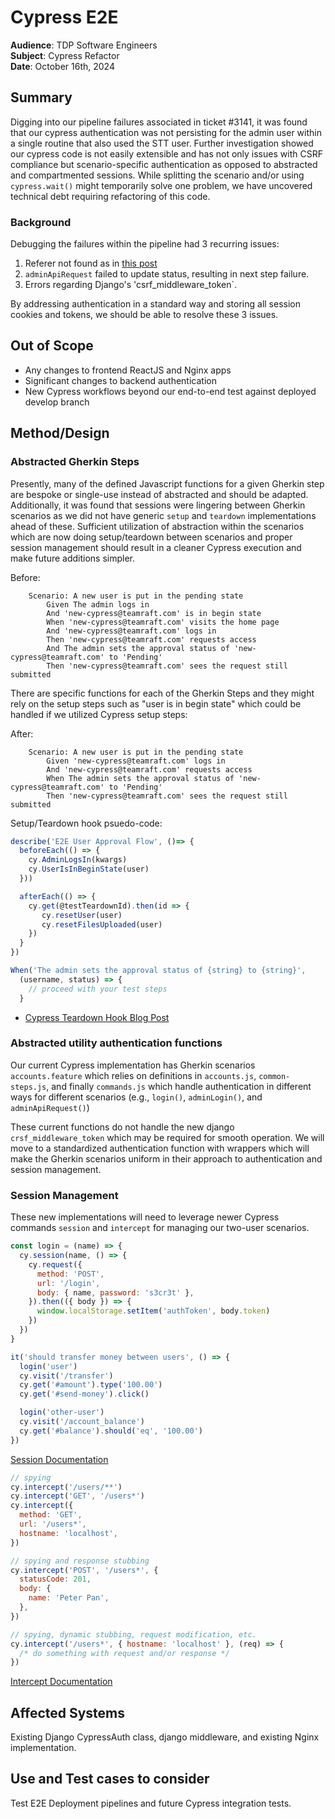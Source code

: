# Cypress E2E

**Audience**: TDP Software Engineers <br>
**Subject**:  Cypress Refactor <br>
**Date**:     October 16th, 2024 <br>

## Summary
Digging into our pipeline failures associated in ticket #3141, it was found that our cypress authentication was not persisting for the admin user within a single routine that also used the STT user. Further investigation showed our cypress code is not easily extensible and has not only issues with CSRF compliance but scenario-specific authentication as opposed to abstracted and compartmented sessions. While splitting the scenario and/or using `cypress.wait()` might temporarily solve one problem, we have uncovered technical debt requiring refactoring of this code.

### Background
Debugging the failures within the pipeline had 3 recurring issues:
1. Referer not found as in [this post](https://github.com/cypress-io/cypress/issues/16975)
2. `adminApiRequest` failed to update status, resulting in next step failure.
3. Errors regarding Django's 'csrf_middleware_token`.

By addressing authentication in a standard way and storing all session cookies and tokens, we should be able to resolve these 3 issues.

## Out of Scope
* Any changes to frontend ReactJS and Nginx apps
* Significant changes to backend authentication
* New Cypress workflows beyond our end-to-end test against deployed develop branch

## Method/Design

### Abstracted Gherkin Steps
Presently, many of the defined Javascript functions for a given Gherkin step are bespoke or single-use instead of abstracted and should be adapted. Additionally, it was found that sessions were lingering between Gherkin scenarios as we did not have generic `setup` and `teardown` implementations ahead of these. Sufficient utilization of abstraction within the scenarios which are now doing setup/teardown between scenarios and proper session management should result in a cleaner Cypress execution and make future additions simpler.

Before:
```
    Scenario: A new user is put in the pending state
        Given The admin logs in
        And 'new-cypress@teamraft.com' is in begin state
        When 'new-cypress@teamraft.com' visits the home page
        And 'new-cypress@teamraft.com' logs in
        Then 'new-cypress@teamraft.com' requests access
        And The admin sets the approval status of 'new-cypress@teamraft.com' to 'Pending'
        Then 'new-cypress@teamraft.com' sees the request still submitted
```

There are specific functions for each of the Gherkin Steps and they might rely on the setup steps such as "user is in begin state" which could be handled if we utilized Cypress setup steps:

After:
```
    Scenario: A new user is put in the pending state
        Given 'new-cypress@teamraft.com' logs in
        And 'new-cypress@teamraft.com' requests access
        When The admin sets the approval status of 'new-cypress@teamraft.com' to 'Pending'
        Then 'new-cypress@teamraft.com' sees the request still submitted
```

Setup/Teardown hook psuedo-code:
```JavaScript
describe('E2E User Approval Flow', ()=> {
  beforeEach(() => {
    cy.AdminLogsIn(kwargs)
    cy.UserIsInBeginState(user)
  }))

  afterEach(() => {
    cy.get(@testTeardownId).then(id => {
       cy.resetUser(user)
       cy.resetFilesUploaded(user)
    })
  }
})

When('The admin sets the approval status of {string} to {string}',
  (username, status) => {
    // proceed with your test steps
  }
```

- [Cypress Teardown Hook Blog Post](https://medium.com/@joydeep56053/how-to-implement-test-teardown-hook-in-cypress-671fc9667e07)

### Abstracted utility authentication functions
Our current Cypress implementation has Gherkin scenarios `accounts.feature` which relies on definitions in `accounts.js`, `common-steps.js`, and finally `commands.js` which handle authentication in different ways for different scenarios (e.g., `login()`, `adminLogin()`, and `adminApiRequest()`)

These current functions do not handle the new django `crsf_middleware_token` which may be required for smooth operation. We will move to a standardized authentication function with wrappers which will make the Gherkin scenarios uniform in their approach to authentication and session management.  

### Session Management 
These new implementations will need to leverage newer Cypress commands `session` and `intercept` for managing our two-user scenarios.

```Javascript
const login = (name) => {
  cy.session(name, () => {
    cy.request({
      method: 'POST',
      url: '/login',
      body: { name, password: 's3cr3t' },
    }).then(({ body }) => {
      window.localStorage.setItem('authToken', body.token)
    })
  })
}

it('should transfer money between users', () => {
  login('user')
  cy.visit('/transfer')
  cy.get('#amount').type('100.00')
  cy.get('#send-money').click()

  login('other-user')
  cy.visit('/account_balance')
  cy.get('#balance').should('eq', '100.00')
})
```
[Session Documentation](https://docs.cypress.io/api/commands/session#Switching-sessions-inside-tests)

```Javascript
// spying
cy.intercept('/users/**')
cy.intercept('GET', '/users*')
cy.intercept({
  method: 'GET',
  url: '/users*',
  hostname: 'localhost',
})

// spying and response stubbing
cy.intercept('POST', '/users*', {
  statusCode: 201,
  body: {
    name: 'Peter Pan',
  },
})

// spying, dynamic stubbing, request modification, etc.
cy.intercept('/users*', { hostname: 'localhost' }, (req) => {
  /* do something with request and/or response */
})
```
[Intercept Documentation](https://docs.cypress.io/api/commands/intercept)

## Affected Systems
Existing Django CypressAuth class, django middleware, and existing Nginx implementation.

## Use and Test cases to consider
Test E2E Deployment pipelines and future Cypress integration tests.